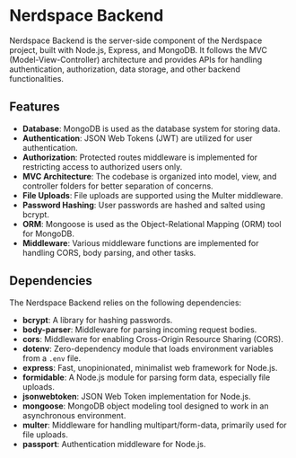# Nerdspace Backend

Nerdspace Backend is the server-side component of the Nerdspace project, built with Node.js, Express, and MongoDB. It follows the MVC (Model-View-Controller) architecture and provides APIs for handling authentication, authorization, data storage, and other backend functionalities.

## Features

- **Database**: MongoDB is used as the database system for storing data.
- **Authentication**: JSON Web Tokens (JWT) are utilized for user authentication.
- **Authorization**: Protected routes middleware is implemented for restricting access to authorized users only.
- **MVC Architecture**: The codebase is organized into model, view, and controller folders for better separation of concerns.
- **File Uploads**: File uploads are supported using the Multer middleware.
- **Password Hashing**: User passwords are hashed and salted using bcrypt.
- **ORM**: Mongoose is used as the Object-Relational Mapping (ORM) tool for MongoDB.
- **Middleware**: Various middleware functions are implemented for handling CORS, body parsing, and other tasks.

## Dependencies

The Nerdspace Backend relies on the following dependencies:

- **bcrypt**: A library for hashing passwords.
- **body-parser**: Middleware for parsing incoming request bodies.
- **cors**: Middleware for enabling Cross-Origin Resource Sharing (CORS).
- **dotenv**: Zero-dependency module that loads environment variables from a `.env` file.
- **express**: Fast, unopinionated, minimalist web framework for Node.js.
- **formidable**: A Node.js module for parsing form data, especially file uploads.
- **jsonwebtoken**: JSON Web Token implementation for Node.js.
- **mongoose**: MongoDB object modeling tool designed to work in an asynchronous environment.
- **multer**: Middleware for handling multipart/form-data, primarily used for file uploads.
- **passport**: Authentication middleware for Node.js.
